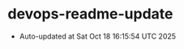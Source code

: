# devops-readme-update
<!--START_SECTION:activity-->
- Auto-updated at Sat Oct 18 16:15:54 UTC 2025
<!--END_SECTION:activity-->

